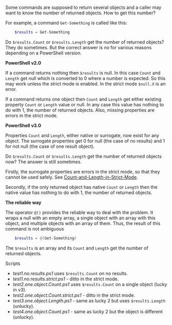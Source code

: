 
Some commands are supposed to return several objects and a caller may want to
know the number of returned objects. How to get this number?

For example, a command `Get-Something` is called like this:

```powershell
    $results = Get-Something
```

Do `$results.Count` or `$results.Length` get the number of returned objects?
They do sometimes. But the correct answer is no for various reasons depending
on a PowerShell version.

**PowerShell v2.0**

If a command returns nothing then `$results` is null. In this case `Count` and
`Length` get null which is converted to 0 where a number is expected. So this
may work unless the strict mode is enabled. In the strict mode `$null.X` is an
error.

If a command returns one object then `Count` and `Length` get either existing
property `Count` or `Length` value or null. In any case this value has nothing
to do with 1, the number of returned objects. Also, missing properties are
errors in the strict mode.

**PowerShell v3.0**

Properties `Count` and `Length`, either native or surrogate, now exist for any
object. The surrogate properties get 0 for null (the case of no results) and 1
for not null (the case of one result object).

Do `$results.Count` or `$results.Length` get the number of returned objects
now? The answer is still sometimes.

Firstly, the surrogate properties are errors in the strict mode, so that they
cannot be used safely. See [Count-and-Length-in-Strict-Mode](../Count-and-Length-in-Strict-Mode).

Secondly, if the only returned object has native `Count` or `Length` then the
native value has nothing to do with 1, the number of returned objects.

**The reliable way**

The operator `@()` provides the reliable way to deal with the problem. It wraps
a null with an empty array, a single object with an array with this object, and
multiple objects with an array of them. Thus, the result of this command is not
ambiguous

```powershell
    $results = @(Get-Something)
```

The `$results` is an array and its `Count` and `Length` get the number of
returned objects.

Scripts

- *test1.no.results.ps1* uses `$results.Count` on no results.
- *test1.no.results.strict.ps1* - ditto in the strict mode.
- *test2.one.object.Count.ps1* uses `$results.Count` on a single object (lucky in v3).
- *test2.one.object.Count.strict.ps1* - ditto in the strict mode.
- *test3.one.object.Length.ps1* - same as lucky 2 but uses `$results.Length` (unlucky).
- *test4.one.object.Count.ps1* - same as lucky 2 but the object is different (unlucky).
